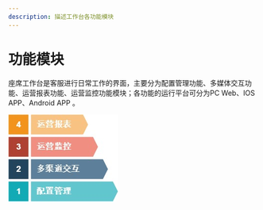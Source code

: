 ```yaml
---
description: 描述工作台各功能模块
---
```


# 功能模块

座席工作台是客服进行日常工作的界面，主要分为配置管理功能、多媒体交互功能、运营报表功能、运营监控功能模块；各功能的运行平台可分为PC Web、IOS APP、Android APP 。

![&#x591A;&#x5A92;&#x4F53;&#x5DE5;&#x4F5C;&#x53F0;&#x529F;&#x80FD;&#x6A21;&#x5757;](.gitbook/assets/modules.jpg)

